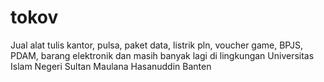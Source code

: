 # tokov
Jual alat tulis kantor, pulsa, paket data, listrik pln, voucher game, BPJS, PDAM, barang elektronik dan masih banyak lagi di lingkungan Universitas Islam Negeri Sultan Maulana Hasanuddin Banten
